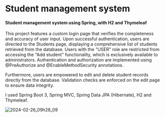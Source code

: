 # Student management system
#### Student management system using Spring, with H2 and Thymeleaf
This project features a custom login page that verifies the completeness and accuracy of user input. Upon successful authentication, users are directed to the Students page, displaying a comprehensive list of students retrieved from the database. Users with the "USER" role are restricted from accessing the "Add student" functionality, which is exclusively available to administrators. Authentication and authorization are implemented using @PreAuthorize and @EnableMethodSecurity annotations.

Furthermore, users are empowered to edit and delete student records directly from the database. Validation checks are enforced on the edit page to ensure data integrity.

I used Spring Boot 3, Spring MVC, Spring Data JPA (Hibernate), H2 and Thymeleaf.

![2024-02-26_09h28_09](https://github.com/Romanhan/StudentManagementSystem/assets/65030995/8570e76a-439f-4488-814b-6d2c015db13d)
